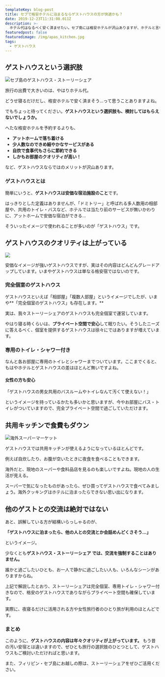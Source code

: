 ```yaml
---
templateKey: blog-post
title: セブで格安ホテルに泊まるならゲストハウスの方が快適かも？
date: 2019-12-23T11:31:08.011Z
description: >-
  ホテル代はなるべく安く済ませたい。セブ島には格安ホテルが沢山ありますが、ホテルと言いつつ汚い場所もあります。それならいっそゲストハウスに泊まってみては？ホテルにはないアットホームで落ち着ける空間が待っています。
featuredpost: false
featuredimage: /img/apas_kitchen.jpg
tags:
  - ゲストハウス
---
```

## ゲストハウスという選択肢

![セブ島のゲストハウス・ストーリーシェア ](/img/apas_kitchen.jpg)

旅行の出費で大きいのは、やはりホテル代。

どうせ寝るだけだし、格安ホテルで安く済まそう...って思うことありますよね。

でもちょっと待ってください。**ゲストハウスという選択肢も、検討してはもらえないでしょうか。**

へたな格安ホテルを予約するよりも、

* **アットホームで落ち着ける**
* **少人数なのできめ細やかなサービスがある**
* **自炊で食事代もさらに節約できる**
* **しかもお部屋のクオリティが高い！**

など、ゲストハウスならではのメリットが沢山あります。

### ゲストハウスとは

簡単にいうと、**ゲストハウスは安価な宿泊施設のこと**です。

はっきりとした定義はありませんが、「ドミトリー」と呼ばれる多人数用の相部屋や、共用のトイレ・バスなど、ホテルでは当たり前のサービスが無いかわりに、アットホームで安価な宿泊ができる...

そういったイメージで使われることが多いのが「ゲストハウス」です。

## ゲストハウスのクオリティは上がっている

![](/img/double-room.jpg)

安価なイメージが強いゲストハウスですが、実はその内容はどんどんグレードアップしています。いまやゲストハウスは単なる格安宿ではないのです。

### 完全個室のゲストハウス

ゲストハウスといえば「相部屋」「複数人部屋」というイメージでしたが、いまや**「完全個室のゲストハウス」も存在します。**

実は、我々ストーリーシェアのゲストハウスも完全個室で運営しています。

やはり寝る時くらいは、**プライベート空間で安心**して眠りたい。そうしたニーズに答えるべく、個室を提供するゲストハウスは徐々にではありますが増えています。

### 専用のトイレ・シャワー付き

なんと各お部屋に専用のトイレとシャワーまでついています。ここまでくると、もはやホテルとゲストハウスの差はほとんど無いですよね。

#### 女性の方も安心

「ゲストハウスの男女共用のバスルームやトイレなんて汚くて使えない！」

というイメージを持っているかたも多いかと思いますが、今やお部屋にバス・トイレがついていますので、完全プライベート空間で過ごしていただけます。

## 共用キッチンで食費もダウン

![海外スーパーマーケット](/img/hanson-lu-sq5p00l7lxc-unsplash.jpg)

ゲストハウスでは共用キッチンが使えるようになっているほとんどです。

例えば自炊したり、お腹が空いたときに夜食を食べることもできます。

海外だと、現地のスーパーや食料品店を見るのも楽しいですよね。現地の人の生活が見える。

スーパーで気になったものがあったら、ぜひ買ってゲストハウスで食べてみましょう。海外クッキングはホテルに泊まったらできない思い出になります。

## 他のゲストとの交流は絶対ではない

あと、誤解している方が結構いらっしゃるのが、

**「ゲストハウスに泊まったら、他の人との交流とか会話めんどくさそう...」**

というイメージ。

少なくとも**ゲストハウス・ストーリーシェア では、交流を強制することはありません。**

誰かと過ごしたいひとも、お一人で静かに過ごしたい人も、いろんなシーンがありますからね。

上記で解説したとおり、ストーリーシェアは完全個室、専用トイレ・シャワー付きなので、格安のゲストハウスでありながらプライベート空間も確保しています。

実際に、夜寝るだけに活用される方や女性旅行者のひとり旅が利用のほとんどです。

### まとめ

このように、**ゲストハウスの内容は年々クオリティが上がっています。**
もう昔の汚い安宿とは違いますので、ぜひとも旅行の選択肢のひとつとして、ゲストハウスもご検討いただければと思います。

また、フィリピン・セブ島にお越しの際は、ストーリーシェアをぜひご活用ください。
